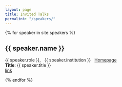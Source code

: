 ```yaml
---
layout: page
title: Invited Talks
permalink: "/speakers/"
---
```


{% for speaker in site.speakers %}
  <div class="speaker">
     <p>
     <h2>{{ speaker.name }}</h2> 
    {{ speaker.role }}, &nbsp;  {{ speaker.institution }} &nbsp; <a href="{{ speaker.website }}"> Homepage </a> <br>
    <b>Title</b>: {{ speaker.title }} <br>
    <a href="..{{ speaker.url }}">link</a>
    </p>
  </div>
{% endfor %}
